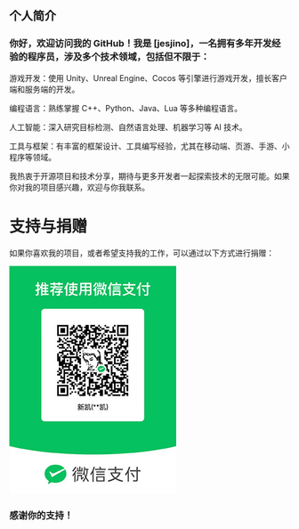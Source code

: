 ## 个人简介

  

### 你好，欢迎访问我的 GitHub！我是 [jesjino]，一名拥有多年开发经验的程序员，涉及多个技术领域，包括但不限于：


游戏开发：使用 Unity、Unreal Engine、Cocos 等引擎进行游戏开发，擅长客户端和服务端的开发。

编程语言：熟练掌握 C++、Python、Java、Lua 等多种编程语言。

人工智能：深入研究目标检测、自然语言处理、机器学习等 AI 技术。

工具与框架：有丰富的框架设计、工具编写经验，尤其在移动端、页游、手游、小程序等领域。

我热衷于开源项目和技术分享，期待与更多开发者一起探索技术的无限可能。如果你对我的项目感兴趣，欢迎与你我联系。




# 支持与捐赠

如果你喜欢我的项目，或者希望支持我的工作，可以通过以下方式进行捐赠：

![1](img/20250221190626.jpg)
  


  

### 感谢你的支持！
